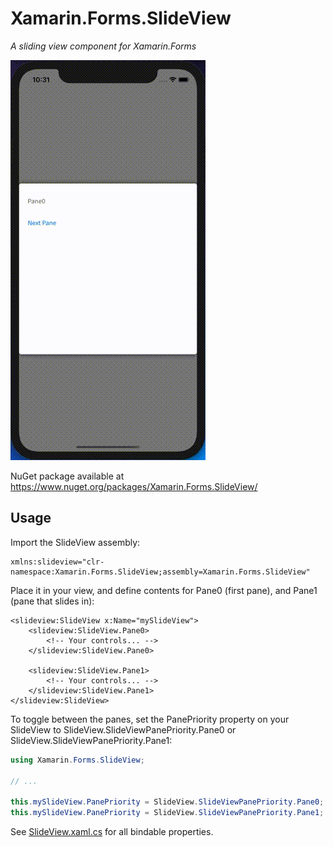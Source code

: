 # Xamarin.Forms.SlideView
*A sliding view component for Xamarin.Forms*

![SlideView](Doc/SlideView.gif)

NuGet package available at https://www.nuget.org/packages/Xamarin.Forms.SlideView/

## Usage

Import the SlideView assembly:
```xaml
xmlns:slideview="clr-namespace:Xamarin.Forms.SlideView;assembly=Xamarin.Forms.SlideView"
```

Place it in your view, and define contents for Pane0 (first pane), and Pane1 (pane that slides in):
```xaml
<slideview:SlideView x:Name="mySlideView">
    <slideview:SlideView.Pane0>
        <!-- Your controls... -->
    </slideview:SlideView.Pane0>
    
    <slideview:SlideView.Pane1>
        <!-- Your controls... -->
    </slideview:SlideView.Pane1>
</slideview:SlideView>
```

To toggle between the panes, set the PanePriority property on your SlideView to SlideView.SlideViewPanePriority.Pane0 or SlideView.SlideViewPanePriority.Pane1:
```c#
using Xamarin.Forms.SlideView;

// ...

this.mySlideView.PanePriority = SlideView.SlideViewPanePriority.Pane0; // displays first pane
this.mySlideView.PanePriority = SlideView.SlideViewPanePriority.Pane1; // displays second pane
```

See [SlideView.xaml.cs](Xamarin.Forms.SlideView/SlideView.xaml.cs) for all bindable properties.
